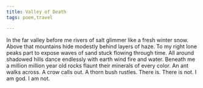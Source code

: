 ```yaml
---
title: Valley of Death
tags: poem,travel

---
```


In the far valley before me rivers of salt glimmer like a fresh winter snow. Above that mountains hide modestly behind layers of haze. To my right lone peaks part to expose waves of sand stuck flowing through time. All around shadowed hills dance endlessly with earth wind fire and water. Beneath me a million million year old rocks flaunt their minerals of every color. An ant walks across. A crow calls out. A thorn bush rustles. There is. There is not. I am god. I am not.

